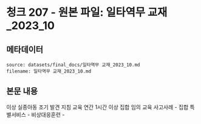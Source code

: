 # 청크 207 - 원본 파일: 일타역무 교재_2023_10

## 메타데이터

```
source: datasets/final_docs/일타역무 교재_2023_10.md
filename: 일타역무 교재_2023_10.md
```

## 본문 내용

이상 실종아동 조기 발견 지침 교육 연간 1시간 이상 집합 임의  교육 사고사례 - 집합 특별서비스 - 비상대응훈련 -